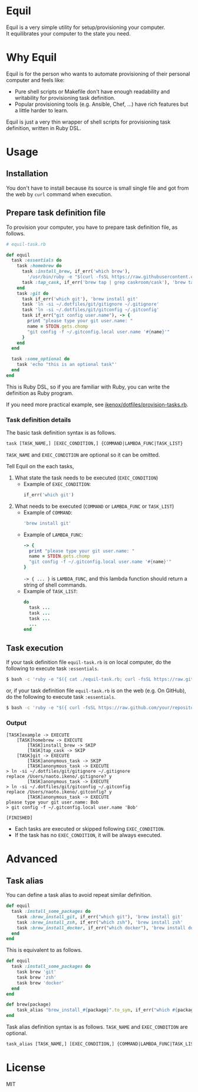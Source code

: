 # Equil

Equil is a very simple utility for setup/provisioning your computer.  
It equilibrates your computer to the state you need.

# Why Equil

Equil is for the person who wants to automate provisioning of their personal computer and feels like:

- Pure shell scripts or Makefile don't have enough readability and writability for provisioning task definition.
- Popular provisioning tools (e.g. Ansible, Chef, ...) have rich features but a little harder to learn.

Equil is just a very thin wrapper of shell scripts for provisioning task definition, written in Ruby DSL.

# Usage

## Installation

You don't have to install because its source is small single file and got from the web by `curl` command when execution.

## Prepare task definition file

To provision your computer, you have to prepare task definition file, as follows.

```ruby
# equil-task.rb

def equil
  task :essentials do
    task :homebrew do
      task :install_brew, if_err('which brew'),
        '/usr/bin/ruby -e "$(curl -fsSL https://raw.githubusercontent.com/Homebrew/install/master/install)"'
      task :tap_cask, if_err('brew tap | grep caskroom/cask'), 'brew tap caskroom/cask'
    end
    task :git do
      task if_err('which git'), 'brew install git'
      task 'ln -si ~/.dotfiles/git/gitignore ~/.gitignore'
      task 'ln -si ~/.dotfiles/git/gitconfig ~/.gitconfig'
      task if_err("git config user.name"), -> {
        print "please type your git user.name: "
        name = STDIN.gets.chomp
        "git config -f ~/.gitconfig.local user.name '#{name}'"
      }
    end
  end

  task :some_optional do
    task 'echo "this is an optional task"'
  end
end
```

This is Ruby DSL, so if you are familiar with Ruby, you can write the definition as Ruby program.

If you need more practical example, see [ikenox/dotfiles/provision-tasks.rb](https://github.com/ikenox/dotfiles/blob/master/provision-tasks.rb).

### Task definition details

The basic task definition syntax is as follows.

```txt
task [TASK_NAME,] [EXEC_CONDITION,] {COMMAND|LAMBDA_FUNC|TASK_LIST}
```
`TASK_NAME` and `EXEC_CONDITION` are optional so it can be omitted.

Tell Equil on the each tasks,

1. What state the task needs to be executed (`EXEC_CONDITION`)
    - Example of `EXEC_CONDITION`:
        ```ruby
        if_err('which git')
        ```
2. What needs to be executed (`COMMAND` or `LAMBDA_FUNC` or `TASK_LIST`)
    - Example of `COMMAND`:
       ```ruby
       'brew install git'
       ```
    - Example of `LAMBDA_FUNC`:
       ```ruby
       -> {
         print "please type your git user.name: "
         name = STDIN.gets.chomp
         "git config -f ~/.gitconfig.local user.name '#{name}'"
       }
       ```
       `-> { ... }` is `LAMBDA_FUNC`, and this lambda function should return a string of shell commands.
    - Example of `TASK_LIST`:
        ```ruby
        do
          task ...
          task ...
          task ...
          ...
        end
        ```



## Task execution

If your task definition file `equil-task.rb` is on local computer, do the following to execute task `:essentials`.

```sh
$ bash -c 'ruby -e "$({ cat ./equil-task.rb; curl -fsSL https://raw.githubusercontent.com/ikenox/equil/0.1.0/equil.rb; })" essentials'
```

or, if your task definition file `equil-task.rb` is on the web (e.g. On GitHub), do the following to execute task `:essentials`.

```sh
$ bash -c 'ruby -e "$({ curl -fsSL https://raw.github.com/your/repository/master/equil-task.rb; curl -fsSL https://raw.githubusercontent.com/ikenox/equil/0.1.0/equil.rb; })" essentials'
```

### Output

```
[TASK]example -> EXECUTE
    [TASK]homebrew -> EXECUTE
        [TASK]install_brew -> SKIP
        [TASK]tap_cask -> SKIP
    [TASK]git -> EXECUTE
        [TASK]anonymous_task -> SKIP
        [TASK]anonymous_task -> EXECUTE
> ln -si ~/.dotfiles/git/gitignore ~/.gitignore
replace /Users/naoto.ikeno/.gitignore? y
        [TASK]anonymous_task -> EXECUTE
> ln -si ~/.dotfiles/git/gitconfig ~/.gitconfig
replace /Users/naoto.ikeno/.gitconfig? y
        [TASK]anonymous_task -> EXECUTE
please type your git user.name: Bob
> git config -f ~/.gitconfig.local user.name 'Bob'

[FINISHED]
```
- Each tasks are executed or skipped following `EXEC_CONDITION`.
- If the task has no `EXEC_CONDITION`, it will be always executed.

# Advanced

## Task alias

You can define a task alias to avoid repeat similar definition.

```ruby
def equil
  task :install_some_packages do
    task :brew_install_git, if_err("which git"), 'brew install git'
    task :brew_install_zsh, if_err("which zsh"), 'brew install zsh'
    task :brew_install_docker, if_err("which docker"), 'brew install docker'
  end
end
```

This is equivalent to as follows.

```ruby
def equil
  task :install_some_packages do
    task brew 'git'
    task brew 'zsh'
    task brew 'docker'
  end
end

def brew(package)
    task_alias "brew_install_#{package}".to_sym, if_err("which #{package}"), "brew install #{package}"
end
```

Task alias definition syntax is as follows. `TASK_NAME` and `EXEC_CONDITION` are optional.

```txt
task_alias [TASK_NAME,] [EXEC_CONDITION,] {COMMAND|LAMBDA_FUNC|TASK_LIST}
```

# License

MIT
